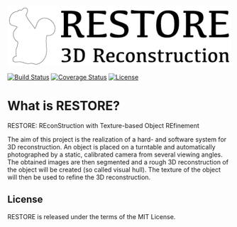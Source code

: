 ![Logo](doc/restore-logo.png)

[![Build Status](https://travis-ci.org/NewProggie/Restore.svg?branch=master)](https://travis-ci.org/NewProggie/Restore) [![Coverage Status](https://coveralls.io/repos/NewProggie/Restore/badge.svg?branch=master)](https://coveralls.io/r/NewProggie/Restore?branch=master) [![License](https://img.shields.io/badge/license-MIT-blue.svg)](http://opensource.org/licenses/MIT)

# What is RESTORE?
RESTORE: REconStruction with Texture-based Object REfinement

The aim of this project is the realization of a hard- and software system for
3D reconstruction. An object is placed on a turntable and automatically 
photographed by a static, calibrated camera from several viewing angles. The
obtained images are then segmented and a rough 3D reconstruction of the object
will be created (so called visual hull). The texture of the object will then be
used to refine the 3D reconstruction.

## License
RESTORE is released under the terms of the MIT License.
